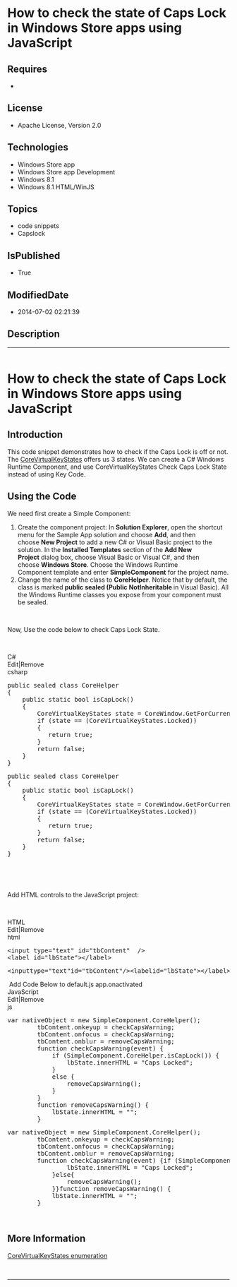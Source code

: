 # How to check the state of Caps Lock in Windows Store apps using JavaScript
## Requires
* 
## License
* Apache License, Version 2.0
## Technologies
* Windows Store app
* Windows Store app Development
* Windows 8.1
* Windows 8.1 HTML/WinJS
## Topics
* code snippets
* Capslock
## IsPublished
* True
## ModifiedDate
* 2014-07-02 02:21:39
## Description

<hr>
<div><a href="http://blogs.msdn.com/b/onecode" style="margin-top:3px"><img src="http://bit.ly/onecodesampletopbanner" alt="">
</a></div>
<h1>How to check the state of Caps Lock in Windows Store apps using JavaScript</h1>
<h2>Introduction</h2>
<p>This code snippet demonstrates how to check if the Caps Lock is off or not. The
<a href="http://msdn.microsoft.com/en-us/library/windows/apps/windows.ui.core.corevirtualkeystates(v=win.10).aspx">
CoreVirtualKeyStates</a> offers us 3 states. We can create a C# Windows Runtime Component, and use CoreVirtualKeyStates Check Caps Lock State instead of using Key Code.</p>
<h2>Using the Code</h2>
<p>We need first create a Simple Component:</p>
<ol>
<li>Create the component project: In&nbsp;<strong>Solution Explorer</strong>, open the shortcut menu for the Sample App solution and choose&nbsp;<strong>Add</strong>, and then choose&nbsp;<strong>New Project</strong>&nbsp;to add a new C# or Visual Basic project
 to the solution. In the&nbsp;<strong>Installed Templates</strong>&nbsp;section of the&nbsp;<strong>Add New Project</strong>&nbsp;dialog box, choose&nbsp;Visual Basic&nbsp;or&nbsp;Visual C#, and then choose&nbsp;<strong>Windows Store</strong>. Choose the&nbsp;Windows
 Runtime Component&nbsp;template and enter&nbsp;<strong>SimpleComponent</strong> for the project name.
</li><li>Change the name of the class to&nbsp;<strong>CoreHelper</strong>. Notice that by default, the class is marked
<strong>public sealed&nbsp;(Public NotInheritable&nbsp;</strong>in Visual Basic). All the Windows Runtime classes you expose from your component must be sealed.
</li></ol>
<p>&nbsp;</p>
<p>Now, Use the code below to check Caps Lock State.</p>
<p>&nbsp;</p>
<div class="scriptcode">
<div class="pluginEditHolder" pluginCommand="mceScriptCode">
<div class="title"><span>C#</span></div>
<div class="pluginLinkHolder"><span class="pluginEditHolderLink">Edit</span>|<span class="pluginRemoveHolderLink">Remove</span></div>
<span class="hidden">csharp</span>
<pre class="hidden">public sealed class CoreHelper 
{ 
    public static bool isCapLock() 
    { 
        CoreVirtualKeyStates state = CoreWindow.GetForCurrentThread().GetKeyState(VirtualKey.CapitalLock); 
        if (state == (CoreVirtualKeyStates.Locked)) 
        { 
           return true; 
        } 
        return false; 
    } 
}
</pre>
<div class="preview">
<pre class="csharp"><span class="cs__keyword">public</span>&nbsp;<span class="cs__keyword">sealed</span>&nbsp;<span class="cs__keyword">class</span>&nbsp;CoreHelper&nbsp;&nbsp;
{&nbsp;&nbsp;
&nbsp;&nbsp;&nbsp;&nbsp;<span class="cs__keyword">public</span>&nbsp;<span class="cs__keyword">static</span>&nbsp;<span class="cs__keyword">bool</span>&nbsp;isCapLock()&nbsp;&nbsp;
&nbsp;&nbsp;&nbsp;&nbsp;{&nbsp;&nbsp;
&nbsp;&nbsp;&nbsp;&nbsp;&nbsp;&nbsp;&nbsp;&nbsp;CoreVirtualKeyStates&nbsp;state&nbsp;=&nbsp;CoreWindow.GetForCurrentThread().GetKeyState(VirtualKey.CapitalLock);&nbsp;&nbsp;
&nbsp;&nbsp;&nbsp;&nbsp;&nbsp;&nbsp;&nbsp;&nbsp;<span class="cs__keyword">if</span>&nbsp;(state&nbsp;==&nbsp;(CoreVirtualKeyStates.Locked))&nbsp;&nbsp;
&nbsp;&nbsp;&nbsp;&nbsp;&nbsp;&nbsp;&nbsp;&nbsp;{&nbsp;&nbsp;
&nbsp;&nbsp;&nbsp;&nbsp;&nbsp;&nbsp;&nbsp;&nbsp;&nbsp;&nbsp;&nbsp;<span class="cs__keyword">return</span>&nbsp;<span class="cs__keyword">true</span>;&nbsp;&nbsp;
&nbsp;&nbsp;&nbsp;&nbsp;&nbsp;&nbsp;&nbsp;&nbsp;}&nbsp;&nbsp;
&nbsp;&nbsp;&nbsp;&nbsp;&nbsp;&nbsp;&nbsp;&nbsp;<span class="cs__keyword">return</span>&nbsp;<span class="cs__keyword">false</span>;&nbsp;&nbsp;
&nbsp;&nbsp;&nbsp;&nbsp;}&nbsp;&nbsp;
}&nbsp;
</pre>
</div>
</div>
</div>
<div class="endscriptcode">&nbsp;</div>
<p>&nbsp;</p>
<p>Add HTML controls to the JavaScript project:</p>
<p>&nbsp;</p>
<div class="scriptcode">
<div class="pluginEditHolder" pluginCommand="mceScriptCode">
<div class="title"><span>HTML</span></div>
<div class="pluginLinkHolder"><span class="pluginEditHolderLink">Edit</span>|<span class="pluginRemoveHolderLink">Remove</span></div>
<span class="hidden">html</span>
<pre class="hidden">&lt;input type=&quot;text&quot; id=&quot;tbContent&quot;  /&gt; 
&lt;label id=&quot;lbState&quot;&gt;&lt;/label&gt;
</pre>
<div class="preview">
<pre class="html"><span class="html__tag_start">&lt;input</span><span class="html__attr_name">type</span>=<span class="html__attr_value">&quot;text&quot;</span><span class="html__attr_name">id</span>=<span class="html__attr_value">&quot;tbContent&quot;</span><span class="html__tag_start">/&gt;</span><span class="html__tag_start">&lt;label</span><span class="html__attr_name">id</span>=<span class="html__attr_value">&quot;lbState&quot;</span><span class="html__tag_start">&gt;</span><span class="html__tag_end">&lt;/label&gt;</span></pre>
</div>
</div>
</div>
<div class="endscriptcode">&nbsp;Add Code Below to default.js app.onactivated</div>
<div class="endscriptcode">
<div class="scriptcode">
<div class="pluginEditHolder" pluginCommand="mceScriptCode">
<div class="title"><span>JavaScript</span></div>
<div class="pluginLinkHolder"><span class="pluginEditHolderLink">Edit</span>|<span class="pluginRemoveHolderLink">Remove</span></div>
<span class="hidden">js</span>
<pre class="hidden">var nativeObject = new SimpleComponent.CoreHelper();
        tbContent.onkeyup = checkCapsWarning;
        tbContent.onfocus = checkCapsWarning;
        tbContent.onblur = removeCapsWarning;
        function checkCapsWarning(event) {
            if (SimpleComponent.CoreHelper.isCapLock()) {
                lbState.innerHTML = &quot;Caps Locked&quot;;
            }
            else {
                removeCapsWarning();
            }
        }
        function removeCapsWarning() {
            lbState.innerHTML = &quot;&quot;;
        }
</pre>
<div class="preview">
<pre class="js"><span class="js__statement">var</span>&nbsp;nativeObject&nbsp;=&nbsp;<span class="js__operator">new</span>&nbsp;SimpleComponent.CoreHelper();&nbsp;
&nbsp;&nbsp;&nbsp;&nbsp;&nbsp;&nbsp;&nbsp;&nbsp;tbContent.onkeyup&nbsp;=&nbsp;checkCapsWarning;&nbsp;
&nbsp;&nbsp;&nbsp;&nbsp;&nbsp;&nbsp;&nbsp;&nbsp;tbContent.onfocus&nbsp;=&nbsp;checkCapsWarning;&nbsp;
&nbsp;&nbsp;&nbsp;&nbsp;&nbsp;&nbsp;&nbsp;&nbsp;tbContent.onblur&nbsp;=&nbsp;removeCapsWarning;&nbsp;
&nbsp;&nbsp;&nbsp;&nbsp;&nbsp;&nbsp;&nbsp;&nbsp;<span class="js__operator">function</span>&nbsp;checkCapsWarning(event)&nbsp;<span class="js__brace">{</span><span class="js__statement">if</span>&nbsp;(SimpleComponent.CoreHelper.isCapLock())&nbsp;<span class="js__brace">{</span>&nbsp;
&nbsp;&nbsp;&nbsp;&nbsp;&nbsp;&nbsp;&nbsp;&nbsp;&nbsp;&nbsp;&nbsp;&nbsp;&nbsp;&nbsp;&nbsp;&nbsp;lbState.innerHTML&nbsp;=&nbsp;<span class="js__string">&quot;Caps&nbsp;Locked&quot;</span>;&nbsp;
&nbsp;&nbsp;&nbsp;&nbsp;&nbsp;&nbsp;&nbsp;&nbsp;&nbsp;&nbsp;&nbsp;&nbsp;<span class="js__brace">}</span><span class="js__statement">else</span><span class="js__brace">{</span>&nbsp;
&nbsp;&nbsp;&nbsp;&nbsp;&nbsp;&nbsp;&nbsp;&nbsp;&nbsp;&nbsp;&nbsp;&nbsp;&nbsp;&nbsp;&nbsp;&nbsp;removeCapsWarning();&nbsp;
&nbsp;&nbsp;&nbsp;&nbsp;&nbsp;&nbsp;&nbsp;&nbsp;&nbsp;&nbsp;&nbsp;&nbsp;<span class="js__brace">}</span><span class="js__brace">}</span><span class="js__operator">function</span>&nbsp;removeCapsWarning()&nbsp;<span class="js__brace">{</span>&nbsp;
&nbsp;&nbsp;&nbsp;&nbsp;&nbsp;&nbsp;&nbsp;&nbsp;&nbsp;&nbsp;&nbsp;&nbsp;lbState.innerHTML&nbsp;=&nbsp;<span class="js__string">&quot;&quot;</span>;&nbsp;
&nbsp;&nbsp;&nbsp;&nbsp;&nbsp;&nbsp;&nbsp;&nbsp;<span class="js__brace">}</span></pre>
</div>
</div>
</div>
</div>
<p>&nbsp;</p>
<h2>More Information</h2>
<p><a href="http://msdn.microsoft.com/en-us/library/windows/apps/windows.ui.core.corevirtualkeystates(v=win.10).aspx">CoreVirtualKeyStates enumeration</a></p>
<p>&nbsp;</p>
<div class="endscriptcode"></div>
<hr>
<div><a href="http://go.microsoft.com/?linkid=9759640" style="margin-top:3px"><img src="http://bit.ly/onecodelogo" alt="">
</a></div>
